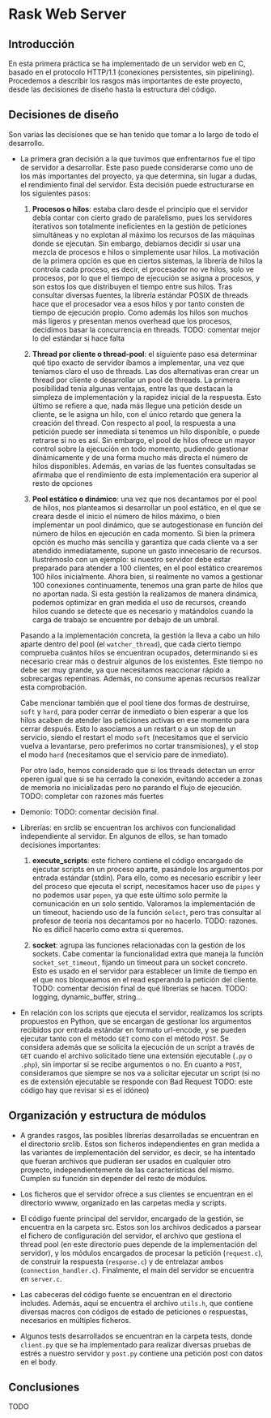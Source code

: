 # Rask Web Server
## Introducción
En esta primera práctica se ha implementado de un servidor web en C,
basado en el protocolo HTTP/1.1 (conexiones persistentes, sin pipelining).
Procedemos a describir los rasgos más importantes de este proyecto, desde las
decisiones de diseño hasta la estructura del código.

## Decisiones de diseño
Son varias las decisiones que se han tenido que tomar a lo largo de todo el desarrollo.

- La primera gran decisión a la que tuvimos que enfrentarnos fue el tipo de servidor a desarrollar.
Este paso puede considerarse como uno de los más importantes del proyecto, ya que determina, sin lugar a dudas, 
el rendimiento final del servidor. Esta decisión puede estructurarse en los siguientes pasos:
    1. **Procesos o hilos**: estaba claro desde el principio que el servidor debía contar con cierto grado de paralelismo,
    pues los servidores iterativos son totalmente ineficientes en la gestión de peticiones simultáneas y no explotan al
    máximo los recursos de las máquinas donde se ejecutan. Sin embargo, debíamos decidir si usar una mezcla de procesos e hilos
    o simplemente usar hilos. La motivación de la primera opción es que en ciertos sistemas, la librería de hilos la controla
    cada proceso, es decir, el procesador no ve hilos, solo ve procesos, por lo que el tiempo de ejecución se asigna a procesos,
    y son estos los que distribuyen el tiempo entre sus hilos. Tras consultar diversas fuentes, la librería estándar POSIX de threads
    hace que el procesador vea a esos hilos y por tanto consten de tiempo de ejecución propio. Como además los hilos son muchos más ligeros
    y presentan menos overhead que los procesos, decidimos basar la concurrencia en threads. TODO: comentar mejor lo del estándar si hace falta

    2. **Thread por cliente o thread-pool**: el siguiente paso esa determinar qué tipo exacto de servidor íbamos a implementar,
    una vez que teníamos claro el uso de threads. Las dos alternativas eran crear un thread por cliente o desarrollar un pool de threads.
    La primera posibilidad tenía algunas ventajas, entre las que destacan la simpleza de implementación y la rapidez inicial de la respuesta.
    Esto último se refiere a que, nada más llegue una petición desde un cliente, se le asigna un hilo, con el único retardo que genera la creación del thread.
    Con respecto al pool, la respuesta a una petición puede ser inmediata si tenemos un hilo disponible, o puede retrarse si
    no es así. Sin embargo, el pool de hilos ofrece un mayor control sobre la ejecución en todo momento, pudiendo gestionar dinámicamente
    y de una forma mucho más directa el número de hilos disponibles. Además, en varias de las fuentes consultadas se afirmaba que el rendimiento
    de esta implementación era superior al resto de opciones
    
    3. **Pool estático o dinámico**: una vez que nos decantamos por el pool de hilos, nos planteamos si desarrollar un pool estático, en el que
    se creara desde el inicio el número de hilos máximo, o bien implementar un pool dinámico, que se autogestionase en función del número de hilos en ejecución 
    en cada momento. Si bien la primera opción es mucho más sencilla y garantiza que cada cliente va a ser atendido inmediatamente, supone un gasto innecesario
    de recursos. Ilustrémoslo con un ejemplo: si nuestro servidor debe estar preparado para atender a 100 clientes, en el pool estático crearemos 100 hilos
    inicialmente. Ahora bien, si realmente no vamos a gestionar 100 conexiones continuamente, tenemos una gran parte de hilos que no aportan nada. Si esta gestión
    la realizamos de manera dinámica, podemos optimizar en gran medida el uso de recursos, creando hilos cuando se detecte que es necesario y matándolos cuando la
    carga de trabajo se encuentre por debajo de un umbral.
    
   Pasando a la implementación concreta, la gestión la lleva a cabo un hilo aparte dentro del pool (el `watcher_thread`), que cada cierto tiempo
   comprueba cuántos hilos se encuentran ocupados, determinando si es necesario crear más o destruir algunos de los existentes. Este tiempo no debe ser muy grande,
   ya que necesitamos reaccionar rápido a sobrecargas repentinas. Además, no consume apenas recursos realizar esta comprobación.
   
   Cabe mencionar también que el pool tiene dos formas de destruirse, `soft` y `hard`, para poder cerrar de inmediato o bien esperar
   a que los hilos acaben de atender las peticiones activas en ese momento para cerrar después. Esto lo asociamos a un restart o a un stop de un servicio,
   siendo el restart el modo `soft` (necesitamos que el servicio vuelva a levantarse, pero preferimos no cortar transmisiones), y
   el stop el modo `hard` (necesitamos que el servicio pare de inmediato).
   
   Por otro lado, hemos considerado que si los threads detectan un error operen igual que si se ha cerrado la conexión, evitando acceder a
   zonas de memoria no inicializadas pero no parando el flujo de ejecución. TODO: completar con razones más fuertes
   
- Demonio: TODO: comentar decisión final.

- Librerías: en srclib se encuentran los archivos con funcionalidad independiente al servidor. En algunos de ellos, se han tomado decisiones importantes:
    1. **execute_scripts**: este fichero contiene el código encargado de ejecutar scripts en un proceso aparte, pasándole los argumentos por entrada estándar (stdin).
    Para ello, como es necesario escribir y leer del proceso que ejecuta el script, necesitamos hacer uso de `pipes` y no podemos usar `popen`, ya que 
    este último solo permite la comunicación en un solo sentido. Valoramos la implementación de un timeout, haciendo uso de la función `select`, pero 
    tras consultar al profesor de teoría nos decantamos por no hacerlo. TODO: razones. No es difícil hacerlo como extra si queremos.
    
    2. **socket**: agrupa las funciones relacionadas con la gestión de los sockets. Cabe comentar la funcionalidad extra que maneja la función
    `socket_set_timeout`, fijando un timeout para un socket concreto. Esto es usado en el servidor para establecer un límite de tiempo en el que nos bloqueamos
    en el read esperando la petición del cliente.
    TODO: comentar decisión final de qué librerías se hacen. TODO: logging, dynamic_buffer, string...

- En relación con los scripts que ejecuta el servidor, realizamos los scripts propuestos en Python, que se encargan de gestionar los argumentos recibidos por entrada estándar
      en formato url-encode, y se pueden ejecutar tanto con el método `GET` como con el método `POST`. Se considera además que se solicita la ejecución de un script a través de `GET`
      cuando el archivo solicitado tiene una extensión ejecutable (`.py` o `.php`), sin importar si se recibe argumentos o no. En cuanto a `POST`, consideramos que 
      siempre se nos va a solicitar ejecutar un script (si no es de extensión ejecutable se responde con Bad Request TODO: este código hay que revisar si es el idóneo)

## Organización y estructura de módulos

- A grandes rasgos, las posibles librerías desarrolladas se encuentran en el directorio srclib. Estos son ficheros independientes en gran 
  medida a las variantes de implementación del servidor, es decir, se ha intentado que fueran archivos que pudieran ser usados en cualquier otro proyecto,
  independientemente de las características del mismo. Cumplen su función sin depender del resto de módulos.
  
- Los ficheros que el servidor ofrece a sus clientes se encuentran en el directorio wwww, organizado en las carpetas media y scripts.

- El código fuente principal del servidor, encargado de la gestión, se encuentra en la carpeta src. Estos son los archivos dedicados a parsear 
el fichero de configuración del servidor, el archivo que gestiona el thread pool (en este directorio pues depende de la implementación del servidor), 
y los módulos encargados de procesar la petición (`request.c`), de construir la respuesta (`response.c`) y de entrelazar ambos (`connection_handler.c`).
Finalmente, el main del servidor se encuentra en `server.c`.

- Las cabeceras del código fuente se encuentran en el directorio includes. Además, aquí se encuentra el archivo `utils.h`, que contiene 
diversas macros con códigos de estado de peticiones o respuestas, necesarios en múltiples ficheros.

- Algunos tests desarrollados se encuentran en la carpeta tests, donde `client.py` que se ha implementado para realizar diversas pruebas de estrés a nuestro servidor
y `post.py` contiene una petición post con datos en el body.

## Conclusiones

TODO
